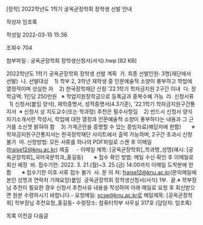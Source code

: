[장학] 2022학년도 1학기 궁옥균장학회 장학생 선발 안내



작성자
임초록


작성일
2022-03-15 15:36


조회수
704


첨부파일 : 궁옥균장학회 장학생신청서(서식).hwp [82 KB]


﻿2022학년도 1학기 궁옥균장학회 장학생 선발 계획  가. 최종 선발인원: 3명(재단에서 선발)  나. 선발대상    1) 학부 2, 3학년 재학생 중 인문예술적 소양이 풍부하고 학업에 열정적이며 성실한 자    2) 한국장학재단 산정 ’22.1학기 학자금지원 2구간 이내  다. 장학금액: 1인당 250만원   ※ 학업지원장학금으로 등록금과 중복수혜 가능  라. 신청서류    1) 신청서(붙임 양식), 재학증명서, 성적증명서(4.3기준), ’22.1학기 학자금지원구간통지서  ※ 신청서 상 지도교수(또는 학과장) 추천은 필수사항임    2) 반드시 신청서 양식 자기소개서란 작성시, 학업에 대한 열정과 인문예술적 소양이 풍부하다는 내용과 그 근거를 소신껏 밝혀야 함    3) 가계곤란을 증명할 수 있는 증빙자료(해당자에 한함)       ※ 학자금지원구간통지서는 한국장학재단 사이트에서 출력 가능하며, 2구간 초과시 신청 불가  마. 신청방법: 모든 서류를 하나의 PDF파일로 스캔 후 이메일(fraise12@knu.ac.kr) 제출     - 이메일 제목: [궁옥균장학회]\_학과명\_성명(예시: [궁옥균장학회]\_국어국문학과\_홍길동)       ※ 접수 확인 방법: 메일 수신 확인 후 이메일로 회신 예정  바. 접수기한: 2022. 3. 21.(월)~3. 25.(금) 14:00까지 이메일 도착분에 한함       ※ 접수기한 이후 서류 접수 불가  사. 문 의 처: fraise12@knu.ac.kr(문의메일에 본인 성명과 연락처 기재요망)붙임  궁옥균장학회 장학생신청서(서식) 1부.  끝.※ 학부장님 추천이 필요한 경우 신청서 추천사유 내용을 작성하여 아래 메일로 요청 후 회신받으면 원본 수령하시기 바랍니다.- 요청메일: scse@knu.ac.kr로 메일제목: [궁옥균장학회] 학부장님 추천요청\_홍길동- 수령장소: 컴퓨터학부 사무실 317호 (담당자: 임초록)





목록
이전글
다음글




